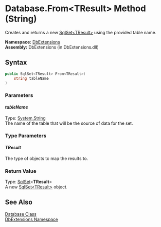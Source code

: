 Database.From&lt;TResult> Method (String)
=========================================
Creates and returns a new [SqlSet&lt;TResult>][1] using the provided table name.

**Namespace:** [DbExtensions][2]  
**Assembly:** DbExtensions (in DbExtensions.dll)

Syntax
------

```csharp
public SqlSet<TResult> From<TResult>(
	string tableName
)

```

### Parameters

#### *tableName*
Type: [System.String][3]  
The name of the table that will be the source of data for the set.

### Type Parameters

#### *TResult*
The type of objects to map the results to.

### Return Value
Type: [SqlSet][1]&lt;**TResult**>  
A new [SqlSet&lt;TResult>][1] object.

See Also
--------
[Database Class][4]  
[DbExtensions Namespace][2]  

[1]: ../SqlSet_1/README.md
[2]: ../README.md
[3]: http://msdn.microsoft.com/en-us/library/s1wwdcbf
[4]: README.md